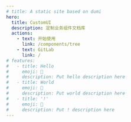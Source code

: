 ```yaml
---
# title: A static site based on dumi
hero:
  title: CustomUI
  description: 定制业务组件文档库
  actions:
    - text: 开始使用
      link: /components/tree
    - text: GitLab
      link: /
# features:
#   - title: Hello
#     emoji: 💎
#     description: Put hello description here
#   - title: World
#     emoji: 🌈
#     description: Put world description here
#   - title: '!'
#     emoji: 🚀
#     description: Put ! description here
---
```

